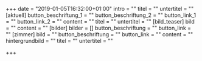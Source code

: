 +++
date = "2019-01-05T16:32:00+01:00"
intro = ""
titel = ""
untertitel = ""
[aktuell]
button_beschriftung_1 = ""
button_beschriftung_2 = ""
button_link_1 = ""
button_link_2 = ""
content = ""
titel = ""
untertitel = ""
[bild_teaser]
bild = ""
content = ""
[bilder]
bilder = []
button_beschriftung = ""
button_link = ""
[zimmer]
bild = ""
button_beschriftung = ""
button_link = ""
content = ""
hintergrundbild = ""
titel = ""
untertitel = ""

+++
